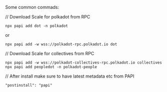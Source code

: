 Some common commads:


// Download Scale for polkadot from RPC
```
npx papi add dot -n polkadot
```
or 
```
npx papi add -w wss://polkadot-rpc.polkadot.io dot
```

// Download Scale for collectives from RPC
```
npx papi add -w wss://polkadot-collectives-rpc.polkadot.io collectives
npx papi add peopledot -n polkadot-people
```

// After install make sure to have latest metadata etc from PAPI
```
"postinstall": "papi"
```